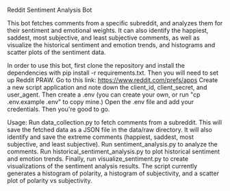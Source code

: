 Reddit Sentiment Analysis Bot

This bot fetches comments from a specific subreddit, and analyzes them for their sentiment and emotional weights. It can also identify the happiest, saddest, most subjective, and least subjective comments, as well as visualize the historical sentiment and emotion trends, and histograms and scatter plots of the sentiment data.

In order to use this bot, first clone the repository and install the dependencies with pip install -r requirements.txt. Then you will need to set up Reddit PRAW.
Go to this link: https://www.reddit.com/prefs/apps
Create a new script application and note down the client_id, client_secret, and user_agent. Then create a .env (you can create your own, or run "cp .env.example .env" to copy mine.)
Open the .env file and add your credentials. Then you're good to go.

Usage:
Run data_collection.py to fetch comments from a subreddit. This will save the fetched data as a JSON file in the data/raw directory. It will also identify and save the extreme comments (happiest, saddest, most subjective, and least subjective).
Run sentiment_analysis.py to analyze the comments.
Run historical_sentiment_analysis.py to plot historical sentiment and emotion trends. 
Finally, run visualize_sentiment.py to create visualizations of the sentiment analysis results. The script currently generates a histogram of polarity, a histogram of subjectivity, and a scatter plot of polarity vs subjectivity.
